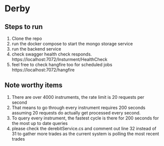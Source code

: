# Derby

## Steps to run

1) Clone the repo
2) run the docker compose to start the mongo storage service
3) run the backend service
4) check swagger health check responds. https://localhost:7072/Insturment/HealthCheck
5) feel free to check hangfire too for scheduled jobs https://localhost:7072/hangfire

## Note worthy items

1) There are over 4000 instruments, the rate limit is 20 requests per second
2) That means to go through every instrument requires 200 seconds assuming 20 requests do actually get processed every second.
3) To query every instrument, the fastest cycle is there for 200 seconds for the most up to date queries
4) please check the derebitService.cs and comment  out line 32 instead of 31 to gather more trades as the current system is polling the most recent trades
